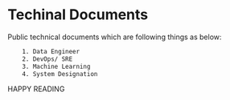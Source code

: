 # Techinal Documents

Public technical documents which are following things as below:
```bash
    1. Data Engineer
    2. DevOps/ SRE
    3. Machine Learning
    4. System Designation
```
HAPPY READING
